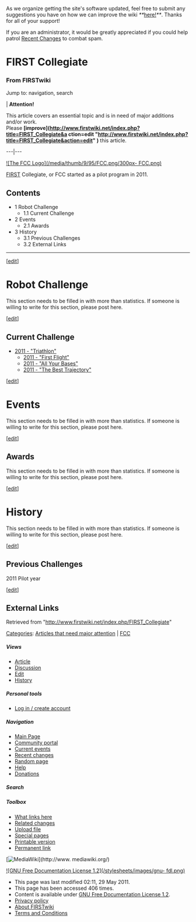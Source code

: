 As we organize getting the site's software updated, feel free to submit any
suggestions you have on how we can improve the wiki
_**_[here!](/index.php/User:Hallry/Suggestions "User:Hallry/Suggestions"
)_**_. Thanks for all of your support!

If you are an administrator, it would be greatly appreciated if you could help
patrol [Recent Changes](/index.php/Special:Recentchanges
"Special:Recentchanges" ) to combat spam.

# FIRST Collegiate

### From FIRSTwiki

Jump to: navigation, search

| **Attention!**  

This article covers an essential topic and is in need of major additions
and/or work.  
Please **[improve](http://www.firstwiki.net/index.php?title=FIRST_Collegiate&a
ction=edit
"http://www.firstwiki.net/index.php?title=FIRST_Collegiate&action=edit" )**
this article.  
  
---|---  
  
[![The FCC Logo](/media/thumb/9/95/FCC.png/300px-
FCC.png)](/index.php/Image:FCC.png "The FCC Logo" )

[FIRST](/index.php/FIRST "FIRST" ) Collegiate, or FCC started as a pilot
program in 2011.

## Contents

  * 1 Robot Challenge
    * 1.1 Current Challenge
  * 2 Events
    * 2.1 Awards
  * 3 History
    * 3.1 Previous Challenges
    * 3.2 External Links  
---  
  
[[edit](/index.php?title=FIRST_Collegiate&action=edit&section=1 "Edit section:
Robot Challenge" )]

#  Robot Challenge

This section needs to be filled in with more than statistics. If someone is
willing to write for this section, please post here.

[[edit](/index.php?title=FIRST_Collegiate&action=edit&section=2 "Edit section:
Current Challenge" )]

##  Current Challenge

  * [2011 - "Triathlon"](/index.php?title=FCC_Challenge_2011&action=edit "FCC Challenge 2011" )
    * [2011 - "First Flight"](/index.php?title=FCC_Challenge_2011&action=edit "FCC Challenge 2011" )
    * [2011 - "All Your Bases"](/index.php?title=FCC_Challenge_2011&action=edit "FCC Challenge 2011" )
    * [2011 - "The Best Trajectory"](/index.php?title=FCC_Challenge_2011&action=edit "FCC Challenge 2011" )

[[edit](/index.php?title=FIRST_Collegiate&action=edit&section=3 "Edit section:
Events" )]

#  Events

This section needs to be filled in with more than statistics. If someone is
willing to write for this section, please post here.

[[edit](/index.php?title=FIRST_Collegiate&action=edit&section=4 "Edit section:
Awards" )]

##  Awards

This section needs to be filled in with more than statistics. If someone is
willing to write for this section, please post here.

[[edit](/index.php?title=FIRST_Collegiate&action=edit&section=5 "Edit section:
History" )]

#  History

This section needs to be filled in with more than statistics. If someone is
willing to write for this section, please post here.

[[edit](/index.php?title=FIRST_Collegiate&action=edit&section=6 "Edit section:
Previous Challenges" )]

##  Previous Challenges

2011 Pilot year

[[edit](/index.php?title=FIRST_Collegiate&action=edit&section=7 "Edit section:
External Links" )]

##  External Links

Retrieved from "<http://www.firstwiki.net/index.php/FIRST_Collegiate>"

[Categories](/index.php?title=Special:Categories&article=FIRST_Collegiate
"Special:Categories" ): [Articles that need major
attention](/index.php/Category:Articles_that_need_major_attention
"Category:Articles that need major attention" ) |
[FCC](/index.php?title=Category:FCC&action=edit "Category:FCC" )

##### Views

  * [Article](/index.php/FIRST_Collegiate)
  * [Discussion](/index.php?title=Talk:FIRST_Collegiate&action=edit)
  * [Edit](/index.php?title=FIRST_Collegiate&action=edit)
  * [History](/index.php?title=FIRST_Collegiate&action=history)

##### Personal tools

  * [Log in / create account](/index.php?title=Special:Userlogin&returnto=FIRST_Collegiate)

[](/index.php/Main_Page "Main Page" )

##### Navigation

  * [Main Page](/index.php/Main_Page)
  * [Community portal](/index.php/FIRSTwiki:Community_portal)
  * [Current events](/index.php/Current_events)
  * [Recent changes](/index.php/Special:Recentchanges)
  * [Random page](/index.php/Special:Random)
  * [Help](/index.php/FIRSTwiki:Help)
  * [Donations](/index.php/FIRSTwiki:Site_support)

##### Search



##### Toolbox

  * [What links here](/index.php/Special:Whatlinkshere/FIRST_Collegiate)
  * [Related changes](/index.php/Special:Recentchangeslinked/FIRST_Collegiate)
  * [Upload file](/index.php/Special:Upload)
  * [Special pages](/index.php/Special:Specialpages)
  * [Printable version](/index.php?title=FIRST_Collegiate&printable=yes)
  * [Permanent link](/index.php?title=FIRST_Collegiate&oldid=79780)

[![MediaWiki](/skins/common/images/poweredby_mediawiki_88x31.png)](http://www.
mediawiki.org/)

[![GNU Free Documentation License 1.2](/stylesheets/images/gnu-
fdl.png)](http://www.gnu.org/copyleft/fdl.html)

  * This page was last modified 02:11, 29 May 2011.
  * This page has been accessed 406 times.
  * Content is available under [GNU Free Documentation License 1.2](http://www.gnu.org/copyleft/fdl.html "http://www.gnu.org/copyleft/fdl.html" ).
  * [Privacy policy](/index.php/FIRSTwiki:Privacy_policy "FIRSTwiki:Privacy policy" )
  * [About FIRSTwiki](/index.php/FIRSTwiki:About "FIRSTwiki:About" )
  * [Terms and Conditions](/index.php/FIRSTwiki:Terms_and_conditions "FIRSTwiki:Terms and conditions" )

